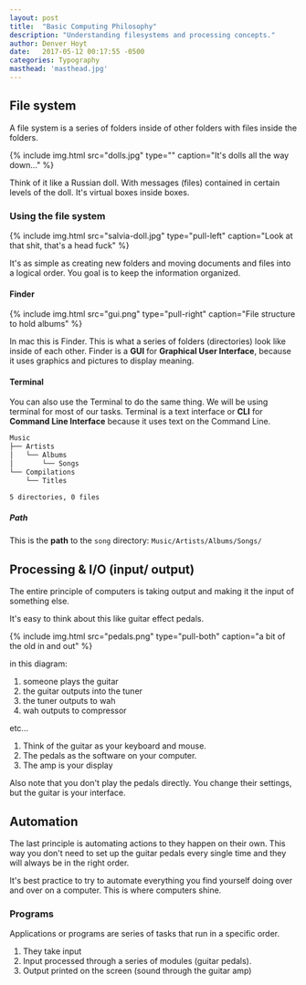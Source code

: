 ```yaml
---
layout: post
title:  "Basic Computing Philosophy"
description: "Understanding filesystems and processing concepts."
author: Denver Hoyt
date:   2017-05-12 00:17:55 -0500
categories: Typography
masthead: 'masthead.jpg'
---
```


## File system

A file system is a series of folders inside of other folders with files inside the folders.

{% include img.html src="dolls.jpg" type="" caption="It's dolls all the way down..." %}

Think of it like a Russian doll. With messages (files) contained in certain levels of the doll.  It's virtual boxes inside boxes.

### Using the file system

{% include img.html src="salvia-doll.jpg" type="pull-left" caption="Look at that shit, that's a head fuck" %}

It's as simple as creating new folders and moving documents and files into a logical order. You goal is to keep the information organized.

#### Finder

{% include img.html src="gui.png" type="pull-right" caption="File structure to hold albums" %}

In mac this is Finder. This is what a series of folders (directories) look like inside of each other. Finder is a **GUI** for **Graphical User Interface**, because it uses graphics and pictures to display meaning.

#### Terminal

You can also use the Terminal to do the same thing. We will be using terminal for most of our tasks. Terminal is a text interface or **CLI** for **Command Line Interface** because it uses text on the Command Line.

```bash
Music
├── Artists
│   └── Albums
│       └── Songs
└── Compilations
    └── Titles

5 directories, 0 files
```

##### Path

This is the **path** to the `song` directory: `Music/Artists/Albums/Songs/`

## Processing & I/O (input/ output)

The entire principle of computers is taking output and making it the input of something else.

It's easy to think about this like guitar effect pedals.

{% include img.html src="pedals.png" type="pull-both" caption="a bit of the old in and out" %}

in this diagram:  

1.  someone plays the guitar
2.  the guitar outputs into the tuner
3.  the tuner outputs to wah
4.  wah outputs to compressor

etc...

1.  Think of the guitar as your keyboard and mouse.  
2.  The pedals as the software on your computer.
3.  The amp is your display

Also note that you don't play the pedals directly. You  change their settings, but the guitar is your interface.

## Automation

The last principle is automating actions to they happen on their own. This way you don't need to set up the guitar pedals every single time and they will always be in the right order.

It's best practice to try to automate everything you find yourself doing over and over on a computer. This is where computers shine.

### Programs

Applications or programs are series of tasks that run in a specific order.

1.  They take input
2.  Input processed through a series of modules (guitar pedals).
3.  Output printed on the screen (sound through the guitar amp)
